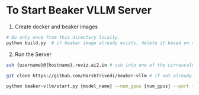 # To Start Beaker VLLM Server

1. Create docker and beaker images

```bash
# Do only once from this directory locally.
python build.py  # if beaker image already exists, delete it based on the error message.
```

2. Run the Server

```bash
ssh {username}@{hostname}.reviz.ai2.in # ssh into one of the cirrascale servers

git clone https://github.com/HarshTrivedi/beaker-vllm # if not already done.

python beaker-vllm/start.py {model_name} --num_gpus {num_gpus} --port {port}
```
